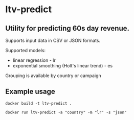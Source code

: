 # ltv-predict

## Utility for predicting 60s day revenue.

Supports input data in CSV or JSON formats.

Supported models:
- linear regression - lr
- exponential smoothing (Holt's linear trend) - es

Grouping is available by country or campaign

## Example usage
```shell
docker build -t ltv-predict .

docker run ltv-predict -a "country" -m "lr" -s "json"
```
